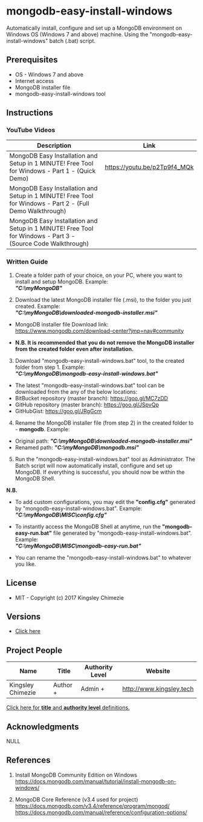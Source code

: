 # mongodb-easy-install-windows

Automatically install, configure and set up a MongoDB environment on Windows OS (Windows 7 and above) machine. Using the "mongodb-easy-install-windows" batch (.bat) script.



## Prerequisites
* OS - Windows 7 and above
* Internet access
* MongoDB installer file
* mongodb-easy-install-windows tool



## Instructions

### YouTube Videos
| Description                                                                                                 | Link                         |
|-------------------------------------------------------------------------------------------------------------|------------------------------|
| MongoDB Easy Installation and Setup in 1 MINUTE! Free Tool for Windows - Part 1 - (Quick Demo)              | https://youtu.be/p2Tp9f4_MQk |
| MongoDB Easy Installation and Setup in 1 MINUTE! Free Tool for Windows - Part 2 - (Full Demo Walkthrough)   |                              |
| MongoDB Easy Installation and Setup in 1 MINUTE! Free Tool for Windows - Part 3 - (Source Code Walkthrough) |                              |

### Written Guide
1. Create a folder path of your choice, on your PC, where you want to install and setup MongoDB. Example:  
***"C:\myMongoDB"***


2. Download the latest MongoDB installer file (.msi), to the folder you just created. Example:  
***"C:\myMongoDB\downloaded-mongodb-installer.msi"***

- MongoDB installer file Download link:  
https://www.mongodb.com/download-center?jmp=nav#community   

- **N.B. It is recommended that you do not remove the MongoDB installer from the created folder even after installation.**


3. Download "mongodb-easy-install-windows.bat" tool, to the created folder from step 1. Example:  
***"C:\myMongoDB\mongodb-easy-install-windows.bat"***

- The latest "mongodb-easy-install-windows.bat" tool can be downloaded from the any of the below locations:
- BitBucket repository (master branch):    https://goo.gl/MC7zDD  
- GitHub repository (master branch):       https://goo.gl/JSpvQp  
- GitHubGist:                              https://goo.gl/JRgGcm


4. Rename the MongoDB installer file (from step 2) in the created folder to - **mongodb**. Example:
- Original path:    ***"C:\myMongoDB\downloaded-mongodb-installer.msi"***
- Renamed path:     ***"C:\myMongoDB\mongodb.msi"***


5. Run the "mongodb-easy-install-windows.bat" tool as Administrator. The Batch script will now automatically install, configure and set up MongoDB. If everything is successful, you should now be within the MongoDB Shell.


**N.B.**
- To add custom configurations, you may edit the **"config.cfg"** generated by "mongodb-easy-install-windows.bat". Example:  
***"C:\myMongoDB\MISC\config.cfg"***

- To instantly access the MongoDB Shell at anytime, run the **"mongodb-easy-run.bat"** file generated by "mongodb-easy-install-windows.bat". Example:  
***"C:\myMongoDB\MISC\mongodb-easy-run.bat"***

- You can rename the "mongodb-easy-install-windows.bat" to whatever you like.   



## License
- MIT - Copyright (c) 2017 Kingsley Chimezie



## Versions
- [Click here](https://bitbucket.org/kingsleymedia-team/mongodb-easy-install-windows/src/master/src)



## Project People
| Name                	|  Title              	|  Authority Level      | Website                  	|
|-------------------	| -------------------	| -------------------	|--------------------------	|
| Kingsley Chimezie 	|  Author +        	|  Admin +        	| http://www.kingsley.tech 	|

[Click here for **title** and **authority level** definitions.](https://bitbucket.org/kingsleymedia-team/kmp-repo-template/src/master/copy-this-and-use-as-repo/assets/title.md)



## Acknowledgments
 NULL



## References
1. Install MongoDB Community Edition on Windows   
https://docs.mongodb.com/manual/tutorial/install-mongodb-on-windows/

2. MongoDB Core Reference (v3.4 used for project)  
https://docs.mongodb.com/v3.4/reference/program/mongod/
https://docs.mongodb.com/manual/reference/configuration-options/
